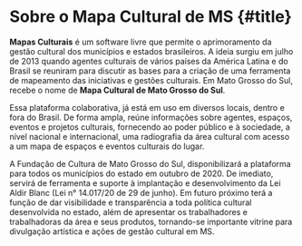 # Sobre o Mapa Cultural de MS {#title} 


**Mapas Culturais** é um software livre que permite o aprimoramento da gestão cultural dos municípios e estados brasileiros. A ideia surgiu em julho de 2013 quando agentes culturais de vários países da América Latina e do Brasil se reuniram para discutir as bases para a criação de uma ferramenta de mapeamento das iniciativas e gestões culturais. Em Mato Grosso do Sul, recebe o nome de **Mapa Cultural de Mato Grosso do Sul**.

Essa plataforma colaborativa, já está em uso em diversos locais, dentro e fora do Brasil. De forma ampla, reúne informações sobre agentes, espaços, eventos e projetos culturais, fornecendo ao poder público e à sociedade, a nível nacional e internacional, uma radiografia da área cultural com acesso a um mapa de espaços e eventos culturais do lugar. 

A Fundação de Cultura de Mato Grosso do Sul, disponibilizará a plataforma para todos os municípios do estado em outubro de 2020. De imediato, servirá de ferramenta e suporte à implantação e desenvolvimento da Lei Aldir Blanc (Lei n° 14.017/20 de 29 de junho). Em futuro próximo terá a função de dar visibilidade e transparência a toda política cultural desenvolvida no estado, além de apresentar os trabalhadores e trabalhadoras da área e seus produtos, tornando-se importante vitrine para divulgação artística e ações de gestão cultural em MS. 

